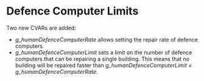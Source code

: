 Defence Computer Limits
=======================
Two new CVARs are added:
 - *g_humanDefenceComputerRate* allows setting the repair rate of defence computers.
 - *g_humanDefenceComputerLimit* sets a limit on the number of defence computers that can be repairing a single building. This means that no building will be repaired faster than *g_humanDefenceComputerLimit × g_humanDefenceComputerRate*.
